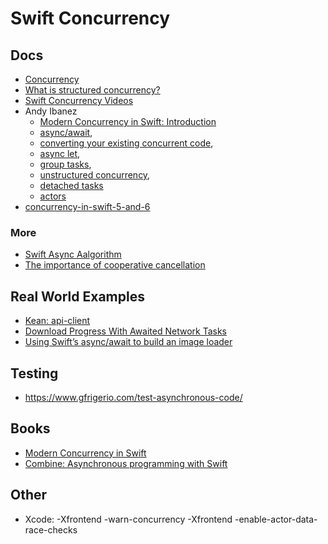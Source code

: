 # Swift Concurrency

## Docs
* [Concurrency](https://docs.swift.org/swift-book/LanguageGuide/Concurrency.html#)
* [What is structured concurrency?](https://oleb.net/2021/structured-concurrency/)
* [Swift Concurrency Videos](https://alejandromp.com/blog/swift-concurrency/)
* Andy Ibanez
  * [Modern Concurrency in Swift: Introduction](https://www.andyibanez.com/posts/modern-concurrency-in-swift-introduction/)
  * [async/await](https://cur.at/UdOB1nr?m=email&sid=ihCLEvU),
  * [converting your existing concurrent code](https://cur.at/R99ms1S?m=email&sid=ihCLEvU),
  * [async let](https://cur.at/gAhVeH5?m=email&sid=ihCLEvU),
  * [group tasks](https://cur.at/n6G4BAm?m=email&sid=ihCLEvU),
  * [unstructured concurrency](https://cur.at/rIcsUDv?m=email&sid=ihCLEvU), 
  * [detached tasks](https://cur.at/e5w6lYT?m=email&sid=ihCLEvU)
  * [actors](https://cur.at/SNlJFjD?m=email&sid=ihCLEvU)
* [concurrency-in-swift-5-and-6](https://forums.swift.org/t/concurrency-in-swift-5-and-6/49337)

### More
* [Swift Async Aalgorithm](https://www.swift.org/blog/swift-async-algorithms)
* [The importance of cooperative cancellation](https://cur.at/f4RRwe?m=email&sid=ihCLEvU)

## Real World Examples
* [Kean: api-client](https://kean.blog/post/new-api-client)
* [Download Progress With Awaited Network Tasks](https://cur.at/c4ro2sI?m=email&sid=ihCLEvU)
* [Using Swift’s async/await to build an image loader](https://cur.at/XYz3dWB?m=email&sid=ihCLEvU)

## Testing
* <https://www.gfrigerio.com/test-asynchronous-code/>

## Books
* [Modern Concurrency in Swift](http://swiftconcurrencybook.com/)
* [Combine: Asynchronous programming with Swift](https://combinebook.com/)

## Other
* Xcode: -Xfrontend -warn-concurrency -Xfrontend -enable-actor-data-race-checks
